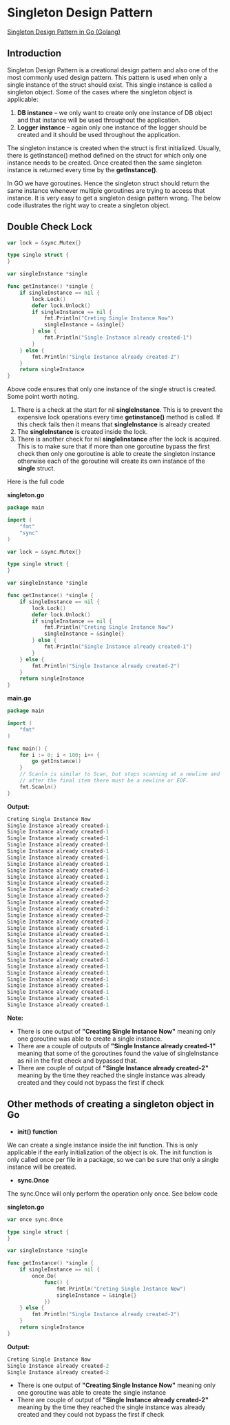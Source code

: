 # Singleton Design Pattern

[Singleton Design Pattern in Go (Golang)](https://golangbyexample.com/singleton-design-pattern-go/)

## Introduction

Singleton Design Pattern is a creational design pattern and also one of the most commonly used design pattern. This pattern is used when only a single instance of the struct should exist. This single instance is called a singleton object. Some of the cases where the singleton object is applicable:

1. **DB instance** – we only want to create only one instance of DB object and that instance will be used throughout the application.
2. **Logger instance** – again only one instance of the logger should be created and it should be used throughout the application.

The singleton instance is created when the struct is first initialized. Usually, there is getInstance() method defined on the struct for which only one instance needs to be created. Once created then the same singleton instance is returned every time by the **getInstance()**.

In GO we have goroutines. Hence the singleton struct should return the same instance whenever multiple goroutines are trying to access that instance. It is very easy to get a singleton design pattern wrong. The below code illustrates the right way to create a singleton object.

## Double Check Lock

```go
var lock = &sync.Mutex{}

type single struct {
}

var singleInstance *single

func getInstance() *single {
    if singleInstance == nil {
        lock.Lock()
        defer lock.Unlock()
        if singleInstance == nil {
            fmt.Println("Creting Single Instance Now")
            singleInstance = &single{}
        } else {
            fmt.Println("Single Instance already created-1")
        }
    } else {
        fmt.Println("Single Instance already created-2")
    }
    return singleInstance
}
```

Above code ensures that only one instance of the single struct is created. Some point worth noting.

1. There is a check at the start for nil **singleInstance**. This is to prevent the expensive lock operations every time **getinstance()** method is called. If this check fails then it means that **singleInstance** is already created
2. The **singleInstance** is created inside the lock.
3. There is another check for nil **singleIinstance** after the lock is acquired. This is to make sure that if more than one goroutine bypass the first check then only one goroutine is able to create the singleton instance otherwise each of the goroutine will create its own instance of the **single** struct.

Here is the full code

**singleton.go**

```go
package main

import (
    "fmt"
    "sync"
)

var lock = &sync.Mutex{}

type single struct {
}

var singleInstance *single

func getInstance() *single {
    if singleInstance == nil {
        lock.Lock()
        defer lock.Unlock()
        if singleInstance == nil {
            fmt.Println("Creting Single Instance Now")
            singleInstance = &single{}
        } else {
            fmt.Println("Single Instance already created-1")
        }
    } else {
        fmt.Println("Single Instance already created-2")
    }
    return singleInstance
}
```

**main.go**

```go
package main

import (
    "fmt"
)

func main() {
    for i := 0; i < 100; i++ {
        go getInstance()
    }
    // Scanln is similar to Scan, but stops scanning at a newline and
    // after the final item there must be a newline or EOF.
    fmt.Scanln()
}
```

**Output:**

```go
Creting Single Instance Now
Single Instance already created-1
Single Instance already created-1
Single Instance already created-1
Single Instance already created-1
Single Instance already created-1
Single Instance already created-1
Single Instance already created-1
Single Instance already created-1
Single Instance already created-1
Single Instance already created-2
Single Instance already created-2
Single Instance already created-2
Single Instance already created-2
Single Instance already created-2
Single Instance already created-2
Single Instance already created-2
Single Instance already created-1
Single Instance already created-1
Single Instance already created-1
Single Instance already created-2
Single Instance already created-1
Single Instance already created-1
Single Instance already created-1
Single Instance already created-1
Single Instance already created-1
Single Instance already created-1
Single Instance already created-1
Single Instance already created-1
Single Instance already created-1
```

**Note:**

- There is one output of **"Creating Single Instance Now"** meaning only one goroutine was able to create a single instance.
- There are a couple of outputs of **"Single Instance already created-1"** meaning that some of the goroutines found the value of singleInstance as nil in the first check and bypassed that.
- There are couple of output of **"Single Instance already created-2"** meaning by the time they reached the single instance was already created and they could not bypass the first if check

## Other methods of creating a singleton object in Go

- **init() function**

We can create a single instance inside the init function. This is only applicable if the early initialization of the object is ok. The init function is only called once per file in a package, so we can be sure that only a single instance will be created.

- **sync.Once**

The sync.Once will only perform the operation only once. See below code

**singleton.go**

```go
var once sync.Once

type single struct {
}

var singleInstance *single

func getInstance() *single {
    if singleInstance == nil {
        once.Do(
            func() {
                fmt.Println("Creting Single Instance Now")
                singleInstance = &single{}
            })
    } else {
        fmt.Println("Single Instance already created-2")
    }
    return singleInstance
}
```

**Output:**

```go
Creting Single Instance Now
Single Instance already created-2
Single Instance already created-2
```

- There is one output of **"Creating Single Instance Now"** meaning only one goroutine was able to create the single instance
- There are couple of output of **"Single Instance already created-2"** meaning by the time they reached the single instance was already created and they could not bypass the first if check

